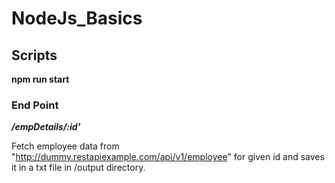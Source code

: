 # NodeJs_Basics

## Scripts

**npm run start**

### **End Point**

**_/empDetails/:id'_**

Fetch employee data from "http://dummy.restapiexample.com/api/v1/employee" for given id and saves it in a txt file in /output directory.
